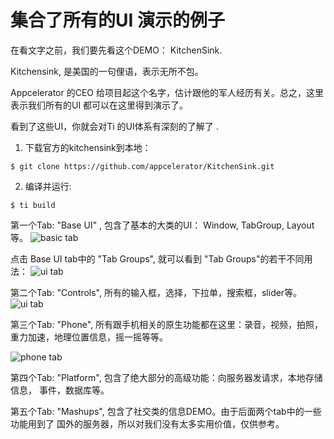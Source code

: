 # 集合了所有的UI 演示的例子

在看文字之前，我们要先看这个DEMO： KitchenSink.

Kitchensink, 是美国的一句俚语，表示无所不包。

Appcelerator 的CEO 给项目起这个名字，估计跟他的军人经历有关。总之，这里
表示我们所有的UI 都可以在这里得到演示了。

看到了这些UI，你就会对Ti 的UI体系有深刻的了解了 .

1. 下载官方的kitchensink到本地：
```
$ git clone https://github.com/appcelerator/KitchenSink.git
```
2. 编译并运行:
```
$ ti build
```

第一个Tab: "Base UI" , 包含了基本的大类的UI：  Window, TabGroup, Layout等。
![basic tab](/images/kitchen_sink_tab_basic_ui.png)

点击 Base UI tab中的 "Tab Groups", 就可以看到 "Tab Groups"的若干不同用法：
![ui tab](/images/kitchen_sink_tab_group.png)

第二个Tab: "Controls", 所有的输入框，选择，下拉单，搜索框，slider等。
![ui tab](/images/kitchen_sink_tab_controls.png)

第三个Tab: "Phone", 所有跟手机相关的原生功能都在这里：录音，视频，拍照，
重力加速，地理位置信息，摇一摇等等。

![phone tab](/images/kitchen_sink_tab_phone.png)

第四个Tab: "Platform", 包含了绝大部分的高级功能：向服务器发请求，本地存储信息，
事件，数据库等。

第五个Tab: "Mashups", 包含了社交类的信息DEMO。由于后面两个tab中的一些功能用到了
国外的服务器，所以对我们没有太多实用价值，仅供参考。
